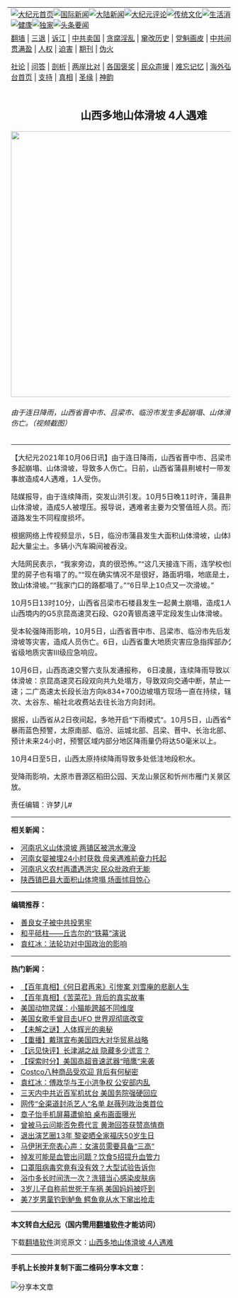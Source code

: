 <a name="1" id="1" target="_blank"></a><span id="1"></span>
<table align=center border="0"><tr><td colspan="2" VALIGN=TOP><a href="https://github.com/yjkpec3005/djy/blob/master/gb/nf1351518.md#1"><img src="https://raw.githubusercontent.com/yjkpec3005/www/master/t/djy/1.jpg" title="大纪元首页" alt="大纪元首页"></a><a href="https://github.com/yjkpec3005/djy/blob/master/gb/n24hr.md#1"><img src="https://raw.githubusercontent.com/yjkpec3005/www/master/t/djy/3.jpg" title="国际新闻" alt="国际新闻"></a><a href="https://github.com/yjkpec3005/djy/blob/master/gb/nsc413.md#1"><img src="https://raw.githubusercontent.com/yjkpec3005/www/master/t/djy/4.jpg" title="大陆新闻" alt="大陆新闻"></a><a href="https://github.com/yjkpec3005/djy/blob/master/gb/news392.md#1"><img src="https://raw.githubusercontent.com/yjkpec3005/www/master/t/djy/5.jpg" title="大纪元评论" alt="大纪元评论"></a><a href="https://github.com/yjkpec3005/djy/blob/master/gb/news2007.md#1"><img src="https://raw.githubusercontent.com/yjkpec3005/www/master/t/djy/6.jpg" title="传统文化" alt="传统文化"></a><a href="https://github.com/yjkpec3005/djy/blob/master/gb/news2008.md#1"><img src="https://raw.githubusercontent.com/yjkpec3005/www/master/t/djy/7.jpg" title="生活消费" alt="生活消费"></a><a href="https://github.com/yjkpec3005/djy/blob/master/gb/ncyule.md#1"><img src="https://raw.githubusercontent.com/yjkpec3005/www/master/t/djy/8.jpg" title="娱乐休闲" alt="娱乐休闲"></a><a href="https://github.com/yjkpec3005/djy/blob/master/gb/nsc1002.md#1"><img src="https://raw.githubusercontent.com/yjkpec3005/www/master/t/djy/9.jpg" title="健康" alt="健康"></a><a href="https://github.com/yjkpec3005/djy/blob/master/gb/nf6092.md#1"><img src="https://raw.githubusercontent.com/yjkpec3005/www/master/t/djy/10a.jpg" title="独家" alt="独家"></a><a href="https://github.com/yjkpec3005/djy/blob/master/gb/nf4514.md#1"><img src="https://raw.githubusercontent.com/yjkpec3005/www/master/t/djy/12a.jpg" title="头条要闻" alt="头条要闻"></a></td></tr>
<tr><td colspan="2" VALIGN=TOP><a target="_blank" href="https://github.com/yjkpec3005/www/blob/master/README.md?zsrh#1">翻墙</a> | <a target="_blank" href="https://github.com/yjkpec3005/djy/blob/master/gb/nf5657.md#1">三退</a> | <a target="_blank" href="https://github.com/yjkpec3005/djy/blob/master/gb/nf6124.md#1">诉江</a> | <a target="_blank" href="https://github.com/yjkpec3005/djy/blob/master/gb/nf1176117.md#1">中共卖国</a> | <a target="_blank" href="https://github.com/yjkpec3005/djy/blob/master/gb/nf5773.md#1">贪腐淫乱</a> | <a target="_blank" href="https://github.com/yjkpec3005/djy/blob/master/gb/nf1176115.md#1">窜改历史</a> | <a target="_blank" href="https://github.com/yjkpec3005/djy/blob/master/gb/nf1176107.md#1">党魁画皮</a> | <a target="_blank" href="https://github.com/yjkpec3005/djy/blob/master/gb/nf1320400.md#1">中共间谍</a> | <a target="_blank" href="https://github.com/yjkpec3005/djy/blob/master/gb/nf1176114.md#1">破坏传统</a> | <a target="_blank" href="https://github.com/yjkpec3005/ntdtv/blob/master/gb/prog447_1.md#1">恶贯满盈</a> | <a target="_blank" href="https://github.com/yjkpec3005/djy/blob/master/gb/ncid278.md#1">人权</a> | <a target="_blank" href="https://github.com/yjkpec3005/djy/blob/master/gb/nf1176111.md#1">迫害</a> | <a target="_blank" href="https://gitlab.com/szzdlab/mh-qikan/blob/master/README.md#1">期刊</a> | <a target="_blank" href="https://github.com/yjkpec3005/djy/blob/master/gb/nf5562.md#1">伪火</a></p><p><a target="_blank" href="https://github.com/yjkpec3005/djy/blob/master/gb/9p.md#1">社论</a> | <a target="_blank" href="https://github.com/yjkpec3005/djy/blob/master/gb/nf4378.md#1">问答</a> | <a target="_blank" href="https://github.com/yjkpec3005/djy/blob/master/gb/nf5792.md#1">剖析</a> | <a target="_blank" href="https://github.com/yjkpec3005/djy/blob/master/gb/nf5735.md#1">两岸比对</a> | <a target="_blank" href="https://github.com/yjkpec3005/djy/blob/master/gb/nf6119.md#1">各国褒奖</a> | <a target="_blank" href="https://github.com/yjkpec3005/djy/blob/master/gb/nf6120.md#1">民众声援</a> | <a target="_blank" href="https://github.com/yjkpec3005/djy/blob/master/gb/nf1188594.md#1">难忘记忆</a> | <a target="_blank" href="https://github.com/yjkpec3005/djy/blob/master/gb/nf3180.md#1">海外弘传</a> | <a target="_blank" href="https://github.com/yjkpec3005/djy/blob/master/gb/nf5410.md#1">万人上访</a> | <a target="_blank" href="https://github.com/yjkpec3005/www/blob/master/README.md?zsrh#1">平台首页</a> | <a target="_blank" href="https://github.com/yjkpec3005/djy/blob/master/gb/nf4386.md#1">支持</a> | <a target="_blank" href="https://github.com/yjkpec3005/djy/blob/master/gb/nf4389.md#1">真相</a> | <a target="_blank" href="https://github.com/yjkpec3005/djy/blob/master/gb/nf5790.md#1">圣缘</a> | <a target="_blank" href="https://github.com/yjkpec3005/djy/blob/master/gb/nf4786.md#1">神韵</a></td></tr>
<tr><td VALIGN=TOP width="626"><h2 align=center>山西多地山体滑坡 4人遇难</h2>
<img width="600" src="https://i.epochtimes.com/assets/uploads/2021/10/id13284837-456-otoJet-456565-600x400.jpg" />
<h6>由于连日降雨，山西省晋中市、吕梁市、临汾市发生多起崩塌、山体滑坡，导致多人伤亡。（视频截图）
</h6>
<hr>
	<p>【大纪元2021年10月06日讯】由于连日降雨，山西省<ahref="https://github.com/yjkpec3005/djy/blob/master/gb/tag/%E6%99%8B%E4%B8%AD%E5%B8%82.md#1">晋中市</a>、吕梁市、临汾市发生多起崩塌、<ahref="https://github.com/yjkpec3005/djy/blob/master/gb/tag/%E5%B1%B1%E4%BD%93%E6%BB%91%E5%9D%A1.md#1">山体滑坡</a>，导致多人伤亡。日前，山西省蒲县<ahref="https://github.com/yjkpec3005/djy/blob/master/gb/tag/%E8%8D%86%E5%9D%A1%E6%9D%91.md#1">荆坡村</a>一带发生<ahref="https://github.com/yjkpec3005/djy/blob/master/gb/tag/%E5%B1%B1%E4%BD%93%E6%BB%91%E5%9D%A1.md#1">山体滑坡</a>，事故造成4人遇难，1人受伤。</p>
<p>陆媒报导，由于连续降雨，突发山洪引发。10月5日晚11时许，蒲县<ahref="https://github.com/yjkpec3005/djy/blob/master/gb/tag/%E8%8D%86%E5%9D%A1%E6%9D%91.md#1">荆坡村</a>一带发生山体滑坡，造成5人被埋压。报导说，遇难者主要为交警值班人员。而浦县部分交通道路发生不同程度损坏。</p>
<p>根据网络上传视频显示，5日，临汾市蒲县发生大面积山体滑坡，山体顺势而下，扬起大量尘土。多辆小汽车瞬间被吞没。</p>
<p>大陆网民表示，“我家旁边，真的很恐怖。”“这几天接连下雨，连学校也回不了了，村里的房子也有塌了的。”“现在确实情况不是很好，路面坍塌，地底是土，持续的雨水导致山体滑坡。”“我家门口的路都塌了。”“6日早上10点又一次滑坡。”</p>
<p>10月5日13时10分，山西省吕梁市石楼县发生一起黄土崩塌，造成1人死亡。5日，山西境内的G5京昆高速灵石段、G20青银高速平定段发生山体滑坡。</p>
<p>受本轮强降雨影响，10月5日，山西省<ahref="https://github.com/yjkpec3005/djy/blob/master/gb/tag/%E6%99%8B%E4%B8%AD%E5%B8%82.md#1">晋中市</a>、吕梁市、临汾市先后发生多起崩塌、滑坡等灾害，造成人员伤亡。6日，山西省重大地质灾害应急指挥部办公室决定启动省级地质灾害Ⅲ级应急响应。</p>
<p>10月6日，山西高速交警六支队发通报称， 6日凌晨，连续降雨导致以下路段发生山体滑坡：京昆高速灵石段双向共九处塌方，导致双向交通中断，禁止一切车辆驶入高速；二广高速太长段长治方向k834+700边坡塌方现场一直在持续，辖区太原南、榆次、太谷东、榆社北收费站去往长治方向封闭。</p>
<p>据报，山西省从2日夜间起，多地开启“下雨模式”。10月5日，山西省气象台继续发布暴雨蓝色预警，太原南部、临汾、运城北部、吕梁、晋中、长治北部、阳泉又有雨，预计未来24小时，预警区域内部分地区降雨量仍将达50毫米以上。</p>
<p>10月4日至5日，山西太原持续降雨导致多处低洼地段积水。</p>
<p>受降雨影响，太原市晋源区稻田公园、天龙山景区和忻州市雁门关景区等暂停对外开放。</p>
<p>责任编辑：许梦儿#</p>
	
<hr>


<strong>相关新闻：</strong>
<li><a href="https://github.com/yjkpec3005/djy/blob/master/gb/21/7/21/n13104010.md#1">河南巩义山体滑坡 两镇区被洪水淹没</a></li>
<li><a href="https://github.com/yjkpec3005/djy/blob/master/gb/21/7/23/n13110495.md#1">河南女婴被埋24小时获救 母亲遇难前奋力托起</a></li>
<li><a href="https://github.com/yjkpec3005/djy/blob/master/gb/21/8/14/n13161993.md#1">河南巩义农村再遭遇洪灾 民众批政府无能</a></li>
<li><a href="https://github.com/yjkpec3005/djy/blob/master/gb/21/9/10/n13223394.md#1">陕西镇巴县大面积山体垮塌 场面怵目惊心</a></li>
<hr>


<strong>编辑推荐：</strong>
<li><a href="https://github.com/upjkzu3674/djy/blob/master/gb/13/9/29/n3974789.md?dfh#1" target="_blank">善良女子被中共投男牢</a></li><li><a href="https://github.com/tsiac2612/djy/blob/master/gb/18/10/9/n10771577.md#1" target="_blank">和平砥柱——丘吉尔的“铁幕”演说</a></li><li><a href="https://github.com/tsiac2612/djy/blob/master/gb/19/6/28/n11352966.md#1" target="_blank">袁红冰：法轮功对中国政治的影响</a></li>
<hr>

<strong>热门新闻：</strong>
<li><a href="https://github.com/ppytfa315/djy/blob/master/gb/21/9/30/n13272497.md#1">【百年真相】《何日君再来》引惨案 刘雪庵的悲剧人生</a></li>
<li><a href="https://github.com/ppytfa315/djy/blob/master/gb/21/9/28/n13266900.md#1">【百年真相】《苦菜花》背后的真实故事</a></li>
<li><a href="https://github.com/ppytfa315/djy/blob/master/gb/21/10/1/n13273915.md#1">美国动物灵媒：小猫能跨越不同维度</a></li>
<li><a href="https://github.com/ppytfa315/djy/blob/master/gb/21/9/29/n13268154.md#1">美国女歌手曾目击UFO 世界观彻底改变</a></li>
<li><a href="https://github.com/ppytfa315/djy/blob/master/gb/21/9/30/n13272446.md#1">【未解之谜】人体辉光的奥秘</a></li>
<li><a href="https://github.com/ppytfa315/djy/blob/master/gb/21/10/4/n13280368.md#1">【重播】戴琪宣布美国四大对华贸易战略</a></li>
<li><a href="https://github.com/ppytfa315/djy/blob/master/gb/21/10/4/n13281665.md#1">【远见快评】长津湖之战 隐藏多少谎言？</a></li>
<li><a href="https://github.com/ppytfa315/djy/blob/master/gb/21/10/5/n13281915.md#1">【探索时分】美国高超音速武器“暗鹰”来袭</a></li>
<li><a href="https://github.com/ppytfa315/djy/blob/master/gb/21/10/1/n13273127.md#1">Costco八种商品受欢迎 背后有何秘密</a></li>
<li><a href="https://github.com/ppytfa315/djy/blob/master/gb/21/10/3/n13278343.md#1">袁红冰：傅政华与王小洪争权 公安部内乱</a></li>
<li><a href="https://github.com/ppytfa315/djy/blob/master/gb/21/10/3/n13278551.md#1">三天内中共近百军机扰台 美国务院强硬回应</a></li>
<li><a href="https://github.com/ppytfa315/djy/blob/master/gb/21/10/3/n13278687.md#1">网传“全渠道封杀艺人”名单 赵薇列政治类首位</a></li>
<li><a href="https://github.com/ppytfa315/djy/blob/master/gb/21/10/4/n13279085.md#1">章子怡手机屏幕遭偷拍 桌布画面曝光</a></li>
<li><a href="https://github.com/ppytfa315/djy/blob/master/gb/21/10/4/n13281323.md#1">曾被马云问能否免费代言 黄渤回答获赞高情商</a></li>
<li><a href="https://github.com/ppytfa315/djy/blob/master/gb/21/10/3/n13278895.md#1">退出演艺圈13年 黎姿晒全家福庆50岁生日</a></li>
<li><a href="https://github.com/ppytfa315/djy/blob/master/gb/21/10/4/n13281782.md#1">马伊琍无奈表心声：女演员需要具备“三高”</a></li>
<li><a href="https://github.com/ppytfa315/djy/blob/master/gb/21/10/2/n13275956.md#1">掉发可能是血管出问题？饮食5招提升血管力</a></li>
<li><a href="https://github.com/ppytfa315/djy/blob/master/gb/21/10/2/n13277215.md#1">口罩阻病毒究竟有没有效？大型试验告诉你</a></li>
<li><a href="https://github.com/ppytfa315/djy/blob/master/gb/21/10/2/n13276849.md#1">浴巾多长时间洗一次？洗错当心感染皮肤病</a></li>
<li><a href="https://github.com/ppytfa315/djy/blob/master/gb/21/10/3/n13277822.md#1">3岁儿子自称前世死于车祸 美国妈妈被吓到</a></li>
<li><a href="https://github.com/ppytfa315/djy/blob/master/gb/21/10/4/n13279593.md#1">美7岁男童钓到鲈鱼 鳄鱼竟从水下窜出抢走</a></li>
<hr>

<strong>本文转自<a href="https://www.epochtimes.com">大纪元</a>（国内需用<a href="https://github.com/yjkpec3005/www/blob/master/README.md#8">翻墙软件</a>才能访问）</strong><p>下载<a href="https://github.com/yjkpec3005/www/blob/master/README.md#8">翻墙软件</a>浏览原文：<a href="https://www.epochtimes.com/gb/21/10/6/n13284764.htm">山西多地山体滑坡 4人遇难</a></p><hr>

<strong>手机上长按并复制下面二维码分享本文章：</strong><br><br><img src="https://chart.apis.google.com/chart?cht=qr&chs=240x240&choe=UTF-8&chld=M|2&chl=https://github.com/yjkpec3005/djy/blob/master/gb/21/10/6/n13284764.md%231" title="分享本文章"></td><td VALIGN=TOP><a href="https://github.com/yjkpec3005/djy/blob/master/gb/16/1/21/n4622075.md?dfh#1" target="_blank"><img src="https://raw.githubusercontent.com/yjkpec3005/djy/master/gb/300/wei-f1.jpg" title="中共的伪火骗局"  alt="中共的伪火骗局"></a><br><a href="https://github.com/yjkpec3005/www/blob/master/README.md?dfh#9" target="_blank"><img src="https://raw.githubusercontent.com/yjkpec3005/djy/master/gb/300/yong-h.jpg" title="永恒的见证"  alt="永恒的见证"></a><br><a href="https://github.com/yjkpec3005/djy/blob/master/gb/13/9/29/n3974789.md?dfh#1" target="_blank"><img src="https://raw.githubusercontent.com/yjkpec3005/djy/master/gb/300/shang-lnz.jpg" title="善良女子被中共投男牢"  alt="善良女子被中共投男牢"></a><br><a href="https://github.com/yjkpec3005/djy/blob/master/gb/16/3/16/n4663449.md?dfh#1" target="_blank"><img src="https://raw.githubusercontent.com/yjkpec3005/djy/master/gb/300/huo-z3.jpg" title="警卫目击活摘器官"  alt="警卫目击活摘器官"></a><br><a href="https://github.com/yjkpec3005/djy/blob/master/gb/16/8/7/n8177641.md?dfh#1" target="_blank"><img src="https://raw.githubusercontent.com/yjkpec3005/djy/master/gb/300/huo-z4.jpg" title="证人描述活摘恐怖"  alt="证人描述活摘恐怖"></a><br><a href="https://github.com/yjkpec3005/djy/blob/master/gb/10/4/19/n2881569.md?dfh#1" target="_blank"><img src="https://raw.githubusercontent.com/yjkpec3005/djy/master/gb/300/huo-z1.jpg" title="揭开活摘器官黑幕"  alt="揭开活摘器官黑幕"></a><br><a href="https://github.com/yjkpec3005/djy/blob/master/gb/10/11/7/n3077476.md?dfh#1" target="_blank"><img src="https://raw.githubusercontent.com/yjkpec3005/djy/master/gb/300/ma-ks.jpg" title="马克思的成魔之路"  alt="马克思的成魔之路"></a><br><a href="https://github.com/yjkpec3005/djy/blob/master/gb/14/6/9/n4173977.md?dfh#1" target="_blank"><img src="https://raw.githubusercontent.com/yjkpec3005/djy/master/gb/300/chang-zs.jpg" title="藏字石 蕴天机"  alt="藏字石 蕴天机"></a><br><a href="https://github.com/yjkpec3005/djy/blob/master/gb/18/5/10/n10381511.md?dfh#1" target="_blank"><img src="https://raw.githubusercontent.com/yjkpec3005/djy/master/gb/300/st1.jpg" title="关注三亿人三退"  alt="关注三亿人三退"></a><br><a href="https://github.com/yjkpec3005/djy/blob/master/gb/18/3/21/n10237682.md?dfh#1" target="_blank"><img src="https://raw.githubusercontent.com/yjkpec3005/djy/master/gb/300/jie-t.jpg" title="解体中共复兴中华"  alt="解体中共复兴中华"></a><br><a href="https://github.com/yjkpec3005/djy/blob/master/gb/9/2/9/n2422991.md?dfh#1" target="_blank"><img src="https://raw.githubusercontent.com/yjkpec3005/djy/master/gb/300/gao-zs.jpg" title="中共迫害良心律师"  alt="中共迫害良心律师"></a><br><a href="https://github.com/yjkpec3005/djy/blob/master/gb/18/12/9/n10900044.md?dfh#1" target="_blank"><img src="https://raw.githubusercontent.com/yjkpec3005/djy/master/gb/300/sj1.jpg" title="三百多万人举报江泽民"  alt="三百多万人举报江泽民"></a><br><a href="https://github.com/yjkpec3005/djy/blob/master/gb/18/8/28/n10672014.md?dfh#1" target="_blank"><img src="https://raw.githubusercontent.com/yjkpec3005/djy/master/gb/300/sj2.jpg" title="这些官员为何起诉江泽民"  alt="这些官员为何起诉江泽民"></a><br><a href="https://github.com/yjkpec3005/djy/blob/master/gb/8/12/18/n2367165.md?dfh#1" target="_blank"><img src="https://raw.githubusercontent.com/yjkpec3005/djy/master/gb/300/liangan.jpg" title="海峡两岸的强烈对比"  alt="海峡两岸的强烈对比"></a><br><a href="https://github.com/yjkpec3005/djy/blob/master/gb/15/12/10/n4593139.md?dfh#1" target="_blank"><img src="https://raw.githubusercontent.com/yjkpec3005/djy/master/gb/300/jia-ndzl.jpg" title="加拿大总理的贺信"  alt="加拿大总理的贺信"></a><br><a href="https://github.com/yjkpec3005/djy/blob/master/gb/11/6/17/n3289382.md?dfh#1" target="_blank"><img src="https://raw.githubusercontent.com/yjkpec3005/djy/master/gb/300/xiao-wd.jpg" title="探寻真相兼听则明"  alt="探寻真相兼听则明"></a><br><a href="https://github.com/yjkpec3005/djy/blob/master/gb/18/10/27/n10812623.md?dfh#1" target="_blank"><img src="https://raw.githubusercontent.com/yjkpec3005/djy/master/gb/300/yindu.jpg" title="印度媒体报道东方"  alt="印度媒体报道东方"></a><br><a href="https://github.com/yjkpec3005/djy/blob/master/gb/18/6/9/n10469652.md?dfh#1" target="_blank"><img src="https://raw.githubusercontent.com/yjkpec3005/djy/master/gb/300/xie-j.jpg" title="不一样的海外校园"  alt="不一样的海外校园"></a><br><a href="https://github.com/yjkpec3005/djy/blob/master/gb/7/4/5/n1669415.md?dfh#1" target="_blank"><img src="https://raw.githubusercontent.com/yjkpec3005/djy/master/gb/300/li-up.jpg" title="从大师到徒弟的传奇"  alt="从大师到徒弟的传奇"></a><br><a href="https://github.com/yjkpec3005/djy/blob/master/gb/17/5/26/n9191512.md?dfh#1" target="_blank"><img src="https://raw.githubusercontent.com/yjkpec3005/djy/master/gb/300/zfl2.jpg" title="亿万人与东方一本奇书"  alt="亿万人与东方一本奇书"></a><br><a href="https://github.com/yjkpec3005/djy/blob/master/gb/13/11/27/n4020290.md?dfh#1" target="_blank"><img src="https://raw.githubusercontent.com/yjkpec3005/djy/master/gb/300/zhen-h.jpg" title="大陆见不到的震撼场面"  alt="大陆见不到的震撼场面"></a><br><a href="https://github.com/yjkpec3005/djy/blob/master/gb/15/7/17/n4482910.md?dfh#1" target="_blank"><img src="https://raw.githubusercontent.com/yjkpec3005/djy/master/gb/300/dalu-sk.jpg" title="人心向善 大陆当初盛况"  alt="人心向善 大陆当初盛况"></a><br><a href="https://github.com/yjkpec3005/djy/blob/master/gb/19/1/5/n10955468.md?dfh#1" target="_blank"><img src="https://raw.githubusercontent.com/yjkpec3005/djy/master/gb/300/zfl1.jpg" title="追寻真理 这书讲什么"  alt="追寻真理 这书讲什么"></a><br><a href="https://github.com/yjkpec3005/www/blob/master/README.md?dfh#1" target="_blank"><img src="https://raw.githubusercontent.com/yjkpec3005/djy/master/gb/300/fq1.jpg" title="下载免费翻墙软件"  alt="下载免费翻墙软件"></a><br></td></tr></table>
